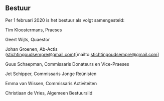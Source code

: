 ## Bestuur

Per 1 februari 2020 is het bestuur als volgt samengesteld:

Tim Kloostermans, Praeses

Geert Wijts, Quaestor

Johan Groenen, Ab-Actis<br>
(stichtingoudsempre@gmail.com)[mailto:stichtingoudsempre@gmail.com]

Guus Schaepman, Commissaris Donateurs en Vice-Praeses

Jet Schipper, Commissaris Jonge Reünisten

Emma van Wissen, Commissaris Activiteiten

Christiaan de Vries, Algemeen Bestuurslid
